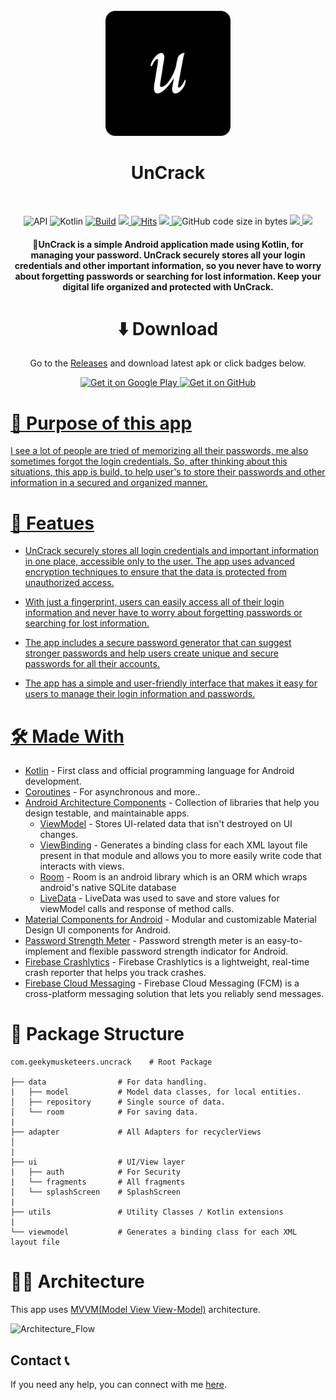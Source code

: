 <div align="center">
</br>
<img src="art/github_logo.svg" width="200" />

</div>

<h1 align="center">UnCrack</h1>

</br>
<p align="center">
  <img alt="API" src="https://img.shields.io/badge/Api%2021+-50f270?logo=android&logoColor=black&style=for-the-badge"/></a>
  <img alt="Kotlin" src="https://img.shields.io/badge/Kotlin-a503fc?logo=kotlin&logoColor=white&style=for-the-badge"/></a>
  <a href="https://github.com/aritra-tech/UnCrack/actions">
      <img alt="Build" src="https://img.shields.io/github/actions/workflow/status/aritra-tech/uncrack/ci_build.yml?label=Build&style=for-the-badge"/></a>
  <a href="https://github.com/aritra-tech/UnCrack/stargazers">
      <img src="https://img.shields.io/github/stars/aritra-tech/UnCrack?color=ffff00&style=for-the-badge"/>
  </a>
  <a href="https://hits.sh/github.com/aritra-tech/UnCrack/">
      <img alt="Hits" src="https://hits.sh/github.com/aritra-tech/UnCrack.svg?style=for-the-badge&label=Views&extraCount=7500&color=ff3f6f"/></a>
  <a href="https://github.com/aritra-tech/UnCrack/releases">
      <img src="https://img.shields.io/github/downloads/aritra-tech/uncrack/total?color=orange&style=for-the-badge"/>
  </a>
  <img alt="GitHub code size in bytes" src="https://img.shields.io/github/languages/code-size/aritra-tech/UnCrack?style=for-the-badge">
  <a href="">
      <img src="https://img.shields.io/github/v/release/aritra-tech/uncrack?color=purple&include_prereleases&logo=github&style=for-the-badge"/>
  </a>
  <a href="https://play.google.com/store/apps/details?id=com.geekymusketeers.uncrack">
      <img src="https://img.shields.io/endpoint?color=purple&logo=google-play&style=for-the-badge&label=Play%20store&url=https%3A%2F%2Fplay.cuzi.workers.dev%2Fplay%3Fi%3Dcom.geekymusketeers.uncrack%26l%3DAndroid%26m%3D%24version"/>
  </a>
  </br>
</p>

<h4 align="center">🔑UnCrack is a simple Android application made using Kotlin, for managing your password. UnCrack securely stores all your login credentials and other important information, 
  so you never have to worry about forgetting passwords or searching for lost information. Keep your digital life organized and protected with UnCrack.</h4>
  
<div align="center">
  
# ⬇️ Download
Go to the [Releases](https://github.com/aritra-tech/UnCrack/releases/latest) and download latest apk
or click badges below.

<a href="https://play.google.com/store/apps/details?id=com.geekymusketeers.uncrack"><img alt="Get it on Google Play" src="https://play.google.com/intl/en_us/badges/images/generic/en-play-badge.png" height=90px />
<a href="https://github.com/aritra-tech/UnCrack/releases/latest"><img alt="Get it on GitHub" src="https://user-images.githubusercontent.com/69304392/148696068-0cfea65d-b18f-4685-82b5-329a330b1c0d.png" height=90px />

</div>

# 🤨 Purpose of this app
I see a lot of people are tried of memorizing all their passwords, me also sometimes forgot the login credentials. So, after thinking about this situations, this app is build, to help user's to store their passwords and other information in a secured and organized manner.

# 🔏 Featues 

- UnCrack securely stores all login credentials and important information in one place, accessible only to the user. The app uses advanced encryption techniques to ensure that the data is protected from unauthorized access.

- With just a fingerprint, users can easily access all of their login information and never have to worry about forgetting passwords or searching for lost information.

- The app includes a secure password generator that can suggest stronger passwords and help users create unique and secure passwords for all their accounts.

- The app has a simple and user-friendly interface that makes it easy for users to manage their login information and passwords.


# 🛠 Made With 

- [Kotlin](https://developer.android.com/kotlin/first) - First class and official programming language for Android development.
- [Coroutines](https://kotlinlang.org/docs/coroutines-overview.html) - For asynchronous and more..
- [Android Architecture Components](https://developer.android.com/topic/architecture) - Collection of libraries that help you design testable, and maintainable apps.
  - [ViewModel](https://developer.android.com/topic/libraries/architecture/viewmodel) - Stores UI-related data that isn't destroyed on UI changes.
  - [ViewBinding](https://developer.android.com/topic/libraries/view-binding) - Generates a binding class for each XML layout file present in that module and allows you to more easily write code that interacts with views.
  - [Room](https://developer.android.com/training/data-storage/room) - Room is an android library which is an ORM which wraps android's native SQLite database
  - [LiveData](https://developer.android.com/topic/libraries/architecture/livedata) - LiveData was used to save and store values for viewModel calls and response of method calls.
- [Material Components for Android](https://github.com/material-components/material-components-android) - Modular and customizable Material Design UI components for Android.
- [Password Strength Meter](https://github.com/gustavaa/AndroidPasswordStrengthMeter) - Password strength meter is an easy-to-implement and flexible password strength indicator for Android.
- [Firebase Crashlytics](https://firebase.google.com/docs/crashlytics?hl=en&authuser=0) - Firebase Crashlytics is a lightweight, real-time crash reporter that helps you track crashes.
- [Firebase Cloud Messaging](https://firebase.google.com/docs/cloud-messaging?hl=en&authuser=0) - Firebase Cloud Messaging (FCM) is a cross-platform messaging solution that lets you reliably send messages.

# 👀 Package Structure 

    com.geekymusketeers.uncrack    # Root Package
    
    ├── data                # For data handling.
    |   ├── model           # Model data classes, for local entities.
    │   ├── repository      # Single source of data.
    │   └── room            # For saving data.
    |
    ├── adapter             # All Adapters for recyclerViews              
    │   
    |
    ├── ui                  # UI/View layer
    |   ├── auth            # For Security
    |   └── fragments       # All fragments     
    │   └── splashScreen    # SplashScreen
    |
    ├── utils               # Utility Classes / Kotlin extensions
    |
    └── viewmodel           # Generates a binding class for each XML layout file

# 👷‍♂️ Architecture 

This app uses [MVVM(Model View View-Model)](https://developer.android.com/topic/architecture#recommended-app-arch) architecture.

![Architecture_Flow](https://user-images.githubusercontent.com/80090908/216841302-97243bc3-3df4-4416-8f1f-dc22398c86b1.png)


## Contact 📞
If you need any help, you can connect with me [here](https://www.linkedin.com/in/aritra-das-/).
